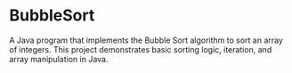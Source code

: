 # BubbleSort
A Java program that implements the Bubble Sort algorithm to sort an array of integers. This project demonstrates basic sorting logic, iteration, and array manipulation in Java.
